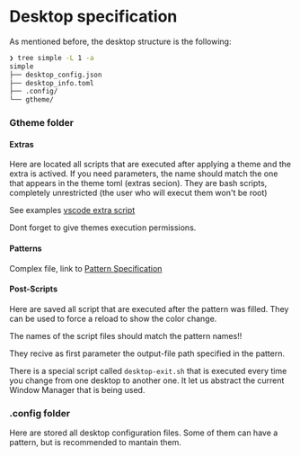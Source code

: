 # Desktop specification

As mentioned before, the desktop structure is the following:

```bash
❯ tree simple -L 1 -a
simple
├── desktop_config.json
├── desktop_info.toml
├── .config/
└── gtheme/
```

### Gtheme folder

#### Extras

Here are located all scripts that are executed after applying a theme and the extra is actived. If you need parameters, the name should match the one that appears in the theme toml (extras secion). They are bash scripts, completely unrestricted (the user who will execut them won't be root)

See examples [vscode extra script](github/)

Dont forget to give themes execution permissions.

#### Patterns

Complex file, link to [Pattern Specification](Desktop-specification.md)

#### Post-Scripts

Here are saved all script that are executed after the pattern was filled. They can be used to force a reload to show the color change.

The names of the script files should match the pattern names!!

They recive as first parameter the output-file path specified in the pattern.

There is a special script called `desktop-exit.sh` that is executed every time you change from one desktop to another one. It let us abstract the current Window Manager that is being used.

### .config folder

Here are stored all desktop configuration files. Some of them can have a pattern, but is recommended to mantain them.
